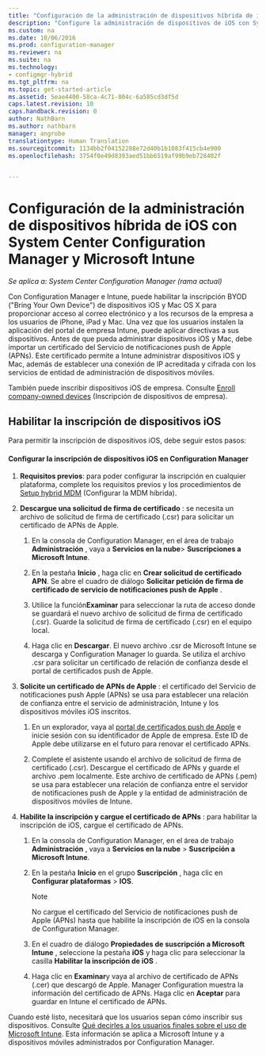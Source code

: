 ```yaml
---
title: "Configuración de la administración de dispositivos híbrida de iOS y Mac con System Center Configuration Manager y Microsoft Intune"
description: "Configure la administración de dispositivos de iOS con System Center Configuration Manager y Microsoft Intune."
ms.custom: na
ms.date: 10/06/2016
ms.prod: configuration-manager
ms.reviewer: na
ms.suite: na
ms.technology:
- configmgr-hybrid
ms.tgt_pltfrm: na
ms.topic: get-started-article
ms.assetid: 5eae4400-58ca-4c71-804c-6a585cd3df5d
caps.latest.revision: 10
caps.handback.revision: 0
author: NathBarn
ms.author: nathbarn
manager: angrobe
translationtype: Human Translation
ms.sourcegitcommit: 1134bb2f04152288e72d40b1b1083f415cb4e900
ms.openlocfilehash: 3754f0e49d8393aed51bb6519af99b9eb728402f


---
```

# <a name="set-up-ios-hybrid-device-management-with-system-center-configuration-manager-and-microsoft-intune"></a>Configuración de la administración de dispositivos híbrida de iOS con System Center Configuration Manager y Microsoft Intune

*Se aplica a: System Center Configuration Manager (rama actual)*

Con Configuration Manager e Intune, puede habilitar la inscripción BYOD ("Bring Your Own Device") de dispositivos iOS y Mac OS X para proporcionar acceso al correo electrónico y a los recursos de la empresa a los usuarios de iPhone, iPad y Mac. Una vez que los usuarios instalen la aplicación del portal de empresa Intune, puede aplicar directivas a sus dispositivos. Antes de que pueda administrar dispositivos iOS y Mac, debe importar un certificado del Servicio de notificaciones push de Apple (APNs). Este certificado permite a Intune administrar dispositivos iOS y Mac, además de establecer una conexión de IP acreditada y cifrada con los servicios de entidad de administración de dispositivos móviles.  

 También puede inscribir dispositivos iOS de empresa.  Consulte [Enroll company-owned devices](enroll-company-owned-devices.md) (Inscripción de dispositivos de empresa).  

## <a name="enable-ios-device-enrollment"></a>Habilitar la inscripción de dispositivos iOS  
 Para permitir la inscripción de dispositivos iOS, debe seguir estos pasos:  

#### <a name="set-up-ios-device-enrollment-in-configuration-manager"></a>Configurar la inscripción de dispositivos iOS en Configuration Manager  

1.  **Requisitos previos**: para poder configurar la inscripción en cualquier plataforma, complete los requisitos previos y los procedimientos de [Setup hybrid MDM](setup-hybrid-mdm.md) (Configurar la MDM híbrida).    

2.  **Descargue una solicitud de firma de certificado** : se necesita un archivo de solicitud de firma de certificado (.csr) para solicitar un certificado de APNs de Apple.  

    1.  En la consola de Configuration Manager, en el área de trabajo **Administración** , vaya a **Servicios en la nube**> **Suscripciones a Microsoft Intune**.  

    2.  En la pestaña **Inicio** , haga clic en **Crear solicitud de certificado APN**. Se abre el cuadro de diálogo **Solicitar petición de firma de certificado de servicio de notificaciones push de Apple** .  

    3.  Utilice la función**Examinar** para seleccionar la ruta de acceso donde se guardará el nuevo archivo de solicitud de firma de certificado (.csr). Guarde la solicitud de firma de certificado (.csr) en el equipo local.  

    4.  Haga clic en **Descargar**. El nuevo archivo .csr de Microsoft Intune se descarga y Configuration Manager lo guarda. Se utiliza el archivo .csr para solicitar un certificado de relación de confianza desde el portal de certificados push de Apple.  

3.  **Solicite un certificado de APNs de Apple** : el certificado del Servicio de notificaciones push Apple (APNs) se usa para establecer una relación de confianza entre el servicio de administración, Intune y los dispositivos móviles iOS inscritos.  

    1.  En un explorador, vaya al [portal de certificados push de Apple](http://go.microsoft.com/fwlink/?LinkId=269844) e inicie sesión con su identificador de Apple de empresa. Este ID de Apple debe utilizarse en el futuro para renovar el certificado APNs.  

    2.  Complete el asistente usando el archivo de solicitud de firma de certificado (.csr). Descargue el certificado de APNs y guarde el archivo .pem localmente. Este archivo de certificado de APNs (.pem) se usa para establecer una relación de confianza entre el servidor de notificaciones push de Apple y la entidad de administración de dispositivos móviles de Intune.  

4.  **Habilite la inscripción y cargue el certificado de APNs** : para habilitar la inscripción de iOS, cargue el certificado de APNs.  

    1.  En la consola de Configuration Manager, en el área de trabajo **Administración** , vaya a **Servicios en la nube** > **Suscripción a Microsoft Intune**.  

    2.  En la pestaña **Inicio** en el grupo **Suscripción** , haga clic en **Configurar plataformas** > **IOS**.  

        > [!NOTE]  
        >  No cargue el certificado del Servicio de notificaciones push de Apple (APNs) hasta que habilite la inscripción de iOS en la consola de Configuration Manager.  

    3.  En el cuadro de diálogo **Propiedades de suscripción a Microsoft Intune** , seleccione la pestaña **iOS** y haga clic para seleccionar la casilla **Habilitar la inscripción de iOS** .  

    4.  Haga clic en **Examinar**y vaya al archivo de certificado de APNs (.cer) que descargó de Apple. Manager Configuration muestra la información del certificado de APNs. Haga clic en **Aceptar** para guardar en Intune el certificado de APNs.  

 Cuando esté listo, necesitará que los usuarios sepan cómo inscribir sus dispositivos. Consulte [Qué decirles a los usuarios finales sobre el uso de Microsoft Intune](https://docs.microsoft.com/intune/deploy-use/what-to-tell-your-end-users-about-using-microsoft-intune). Esta información se aplica a Microsoft Intune y a dispositivos móviles administrados por Configuration Manager.



<!--HONumber=Nov16_HO1-->


